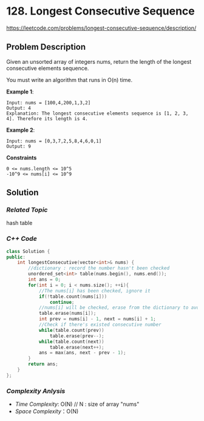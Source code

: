 # 128. Longest Consecutive Sequence
https://leetcode.com/problems/longest-consecutive-sequence/description/

## Problem Description

Given an unsorted array of integers nums, return the length of the longest consecutive elements sequence.

You must write an algorithm that runs in O(n) time.


**Example 1**:
```
Input: nums = [100,4,200,1,3,2]
Output: 4
Explanation: The longest consecutive elements sequence is [1, 2, 3, 4]. Therefore its length is 4.
```
**Example 2**:
```
Input: nums = [0,3,7,2,5,8,4,6,0,1]
Output: 9
```


**Constraints**
```
0 <= nums.length <= 10^5
-10^9 <= nums[i] <= 10^9
```

## Solution

### _Related Topic_
   hash table

### _C++ Code_
```cpp
class Solution {
public:
    int longestConsecutive(vector<int>& nums) {
        //dictionary : record the number hasn't been checked
        unordered_set<int> table(nums.begin(), nums.end());
        int ans = 0;
        for(int i = 0; i < nums.size(); ++i){
            //The nums[i] has been checked, ignore it
            if(!table.count(nums[i]))
                continue;
            //nums[i] will be checked, erase from the dictionary to avoid checking repeatedly.
            table.erase(nums[i]);
            int prev = nums[i] - 1, next = nums[i] + 1;
            //Check if there's existed consecutive number
            while(table.count(prev))
                table.erase(prev--);
            while(table.count(next))
                table.erase(next++);
            ans = max(ans, next - prev - 1);
        }
        return ans;
    }
};
```

### _Complexity Anlysis_
- _Time Complexity_: O(N) // N : size of array "nums"
- _Space Complexity_：O(N)
